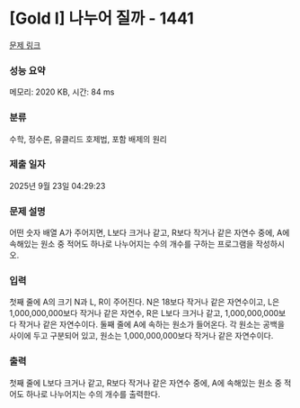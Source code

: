 # [Gold I] 나누어 질까 - 1441 

[문제 링크](https://www.acmicpc.net/problem/1441) 

### 성능 요약

메모리: 2020 KB, 시간: 84 ms

### 분류

수학, 정수론, 유클리드 호제법, 포함 배제의 원리

### 제출 일자

2025년 9월 23일 04:29:23

### 문제 설명

<p>어떤 숫자 배열 A가 주어지면, L보다 크거나 같고, R보다 작거나 같은 자연수 중에, A에 속해있는 원소 중 적어도 하나로 나누어지는 수의 개수를 구하는 프로그램을 작성하시오.</p>

### 입력 

 <p>첫째 줄에 A의 크기 N과 L, R이 주어진다. N은 18보다 작거나 같은 자연수이고, L은 1,000,000,000보다 작거나 같은 자연수, R은 L보다 크거나 같고, 1,000,000,000보다 작거나 같은 자연수이다. 둘째 줄에 A에 속하는 원소가 들어온다. 각 원소는 공백을 사이에 두고 구분되어 있고, 원소는 1,000,000,000보다 작거나 같은 자연수이다.</p>

### 출력 

 <p>첫째 줄에 L보다 크거나 같고, R보다 작거나 같은 자연수 중에, A에 속해있는 원소 중 적어도 하나로 나누어지는 수의 개수를 출력한다.</p>

